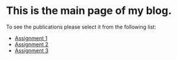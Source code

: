 ---
---

# This is the main page of my blog. 
To see the publications please select it from the following list: 
* [Assignment 1](assignment1.md)
* [Assignment 2](assignment2.md)
* [Assignment 3](assignment3.md)
